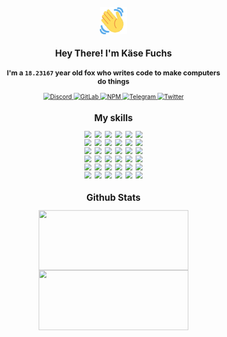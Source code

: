 <div><p align=center><img src=./resources/images/wave.gif width=64px height=64px></p><h2 align=center>Hey There! I'm Käse Fuchs</h2><h3 align=center>I'm a <code>18.23167</code> year old fox who writes code to make computers do things</h3><p align=center><a href=https://discord.com/users/507526681125322772><img alt=Discord src="https://img.shields.io/badge/Discord-5865F2?logo=discord&logoColor=white&style=flat-square#326e8341ad4d317c3cf7ec70d8a44978"> </a><a href=https://gitlab.com/kasefuchs><img alt=GitLab src="https://img.shields.io/badge/GitLab-330F63?logo=gitlab&logoColor=white&style=flat-square#326e8341ad4d317c3cf7ec70d8a44978"> </a><a href=https://npmjs.com/~kasefuchs><img alt=NPM src="https://img.shields.io/badge/NPM-CB3837?logo=npm&logoColor=white&style=flat-square#326e8341ad4d317c3cf7ec70d8a44978"> </a><a href=https://t.me/kasefuchs><img alt=Telegram src="https://img.shields.io/badge/Telegram-2CA5E0?logo=telegram&logoColor=white&style=flat-square#326e8341ad4d317c3cf7ec70d8a44978"> </a><a href=https://twitter.com/kasefuchs><img alt=Twitter src="https://img.shields.io/badge/Twitter-1DA1F2?logo=twitter&logoColor=white&style=flat-square#326e8341ad4d317c3cf7ec70d8a44978"></a></p><h2 align=center>My skills</h2><p align=center><a href=https://aws.amazon.com/ ><picture><source srcset="https://skillicons.dev/icons?i=aws&theme=dark#326e8341ad4d317c3cf7ec70d8a44978" media="(prefers-color-scheme: dark)"><source srcset="https://skillicons.dev/icons?i=aws&theme=light#326e8341ad4d317c3cf7ec70d8a44978" media="(prefers-color-scheme: light), (prefers-color-scheme: no-preference)"><img src="https://skillicons.dev/icons?i=aws&theme=light#326e8341ad4d317c3cf7ec70d8a44978"></picture></a>&nbsp;&nbsp;<a href=https://en.wikipedia.org/wiki/Bash_(Unix_shell)><picture><source srcset="https://skillicons.dev/icons?i=bash&theme=dark#326e8341ad4d317c3cf7ec70d8a44978" media="(prefers-color-scheme: dark)"><source srcset="https://skillicons.dev/icons?i=bash&theme=light#326e8341ad4d317c3cf7ec70d8a44978" media="(prefers-color-scheme: light), (prefers-color-scheme: no-preference)"><img src="https://skillicons.dev/icons?i=bash&theme=light#326e8341ad4d317c3cf7ec70d8a44978"></picture></a>&nbsp;&nbsp;<a href=https://discord.com/developers/docs><picture><source srcset="https://skillicons.dev/icons?i=bots&theme=dark#326e8341ad4d317c3cf7ec70d8a44978" media="(prefers-color-scheme: dark)"><source srcset="https://skillicons.dev/icons?i=bots&theme=light#326e8341ad4d317c3cf7ec70d8a44978" media="(prefers-color-scheme: light), (prefers-color-scheme: no-preference)"><img src="https://skillicons.dev/icons?i=bots&theme=light#326e8341ad4d317c3cf7ec70d8a44978"></picture></a>&nbsp;&nbsp;<a href=https://www.cloudflare.com/ ><picture><source srcset="https://skillicons.dev/icons?i=cloudflare&theme=dark#326e8341ad4d317c3cf7ec70d8a44978" media="(prefers-color-scheme: dark)"><source srcset="https://skillicons.dev/icons?i=cloudflare&theme=light#326e8341ad4d317c3cf7ec70d8a44978" media="(prefers-color-scheme: light), (prefers-color-scheme: no-preference)"><img src="https://skillicons.dev/icons?i=cloudflare&theme=light#326e8341ad4d317c3cf7ec70d8a44978"></picture></a>&nbsp;&nbsp;<a href=https://en.wikipedia.org/wiki/CSS><picture><source srcset="https://skillicons.dev/icons?i=css&theme=dark#326e8341ad4d317c3cf7ec70d8a44978" media="(prefers-color-scheme: dark)"><source srcset="https://skillicons.dev/icons?i=css&theme=light#326e8341ad4d317c3cf7ec70d8a44978" media="(prefers-color-scheme: light), (prefers-color-scheme: no-preference)"><img src="https://skillicons.dev/icons?i=css&theme=light#326e8341ad4d317c3cf7ec70d8a44978"></picture></a>&nbsp;&nbsp;<a href=https://www.docker.com/ ><picture><source srcset="https://skillicons.dev/icons?i=docker&theme=dark#326e8341ad4d317c3cf7ec70d8a44978" media="(prefers-color-scheme: dark)"><source srcset="https://skillicons.dev/icons?i=docker&theme=light#326e8341ad4d317c3cf7ec70d8a44978" media="(prefers-color-scheme: light), (prefers-color-scheme: no-preference)"><img src="https://skillicons.dev/icons?i=docker&theme=light#326e8341ad4d317c3cf7ec70d8a44978"></picture></a><br><a href=https://www.electronjs.org/ ><picture><source srcset="https://skillicons.dev/icons?i=electron&theme=dark#326e8341ad4d317c3cf7ec70d8a44978" media="(prefers-color-scheme: dark)"><source srcset="https://skillicons.dev/icons?i=electron&theme=light#326e8341ad4d317c3cf7ec70d8a44978" media="(prefers-color-scheme: light), (prefers-color-scheme: no-preference)"><img src="https://skillicons.dev/icons?i=electron&theme=light#326e8341ad4d317c3cf7ec70d8a44978"></picture></a>&nbsp;&nbsp;<a href=https://expressjs.com/ ><picture><source srcset="https://skillicons.dev/icons?i=express&theme=dark#326e8341ad4d317c3cf7ec70d8a44978" media="(prefers-color-scheme: dark)"><source srcset="https://skillicons.dev/icons?i=express&theme=light#326e8341ad4d317c3cf7ec70d8a44978" media="(prefers-color-scheme: light), (prefers-color-scheme: no-preference)"><img src="https://skillicons.dev/icons?i=express&theme=light#326e8341ad4d317c3cf7ec70d8a44978"></picture></a>&nbsp;&nbsp;<a href=https://www.figma.com/ ><picture><source srcset="https://skillicons.dev/icons?i=figma&theme=dark#326e8341ad4d317c3cf7ec70d8a44978" media="(prefers-color-scheme: dark)"><source srcset="https://skillicons.dev/icons?i=figma&theme=light#326e8341ad4d317c3cf7ec70d8a44978" media="(prefers-color-scheme: light), (prefers-color-scheme: no-preference)"><img src="https://skillicons.dev/icons?i=figma&theme=light#326e8341ad4d317c3cf7ec70d8a44978"></picture></a>&nbsp;&nbsp;<a href=https://firebase.google.com/ ><picture><source srcset="https://skillicons.dev/icons?i=firebase&theme=dark#326e8341ad4d317c3cf7ec70d8a44978" media="(prefers-color-scheme: dark)"><source srcset="https://skillicons.dev/icons?i=firebase&theme=light#326e8341ad4d317c3cf7ec70d8a44978" media="(prefers-color-scheme: light), (prefers-color-scheme: no-preference)"><img src="https://skillicons.dev/icons?i=firebase&theme=light#326e8341ad4d317c3cf7ec70d8a44978"></picture></a>&nbsp;&nbsp;<a href=https://flask.palletsprojects.com/ ><picture><source srcset="https://skillicons.dev/icons?i=flask&theme=dark#326e8341ad4d317c3cf7ec70d8a44978" media="(prefers-color-scheme: dark)"><source srcset="https://skillicons.dev/icons?i=flask&theme=light#326e8341ad4d317c3cf7ec70d8a44978" media="(prefers-color-scheme: light), (prefers-color-scheme: no-preference)"><img src="https://skillicons.dev/icons?i=flask&theme=light#326e8341ad4d317c3cf7ec70d8a44978"></picture></a>&nbsp;&nbsp;<a href=https://cloud.google.com/ ><picture><source srcset="https://skillicons.dev/icons?i=gcp&theme=dark#326e8341ad4d317c3cf7ec70d8a44978" media="(prefers-color-scheme: dark)"><source srcset="https://skillicons.dev/icons?i=gcp&theme=light#326e8341ad4d317c3cf7ec70d8a44978" media="(prefers-color-scheme: light), (prefers-color-scheme: no-preference)"><img src="https://skillicons.dev/icons?i=gcp&theme=light#326e8341ad4d317c3cf7ec70d8a44978"></picture></a><br><a href=https://git-scm.com/ ><picture><source srcset="https://skillicons.dev/icons?i=git&theme=dark#326e8341ad4d317c3cf7ec70d8a44978" media="(prefers-color-scheme: dark)"><source srcset="https://skillicons.dev/icons?i=git&theme=light#326e8341ad4d317c3cf7ec70d8a44978" media="(prefers-color-scheme: light), (prefers-color-scheme: no-preference)"><img src="https://skillicons.dev/icons?i=git&theme=light#326e8341ad4d317c3cf7ec70d8a44978"></picture></a>&nbsp;&nbsp;<a href=https://github.com/ ><picture><source srcset="https://skillicons.dev/icons?i=github&theme=dark#326e8341ad4d317c3cf7ec70d8a44978" media="(prefers-color-scheme: dark)"><source srcset="https://skillicons.dev/icons?i=github&theme=light#326e8341ad4d317c3cf7ec70d8a44978" media="(prefers-color-scheme: light), (prefers-color-scheme: no-preference)"><img src="https://skillicons.dev/icons?i=github&theme=light#326e8341ad4d317c3cf7ec70d8a44978"></picture></a>&nbsp;&nbsp;<a href=https://gitlab.com/ ><picture><source srcset="https://skillicons.dev/icons?i=gitlab&theme=dark#326e8341ad4d317c3cf7ec70d8a44978" media="(prefers-color-scheme: dark)"><source srcset="https://skillicons.dev/icons?i=gitlab&theme=light#326e8341ad4d317c3cf7ec70d8a44978" media="(prefers-color-scheme: light), (prefers-color-scheme: no-preference)"><img src="https://skillicons.dev/icons?i=gitlab&theme=light#326e8341ad4d317c3cf7ec70d8a44978"></picture></a>&nbsp;&nbsp;<a href=https://www.heroku.com/ ><picture><source srcset="https://skillicons.dev/icons?i=heroku&theme=dark#326e8341ad4d317c3cf7ec70d8a44978" media="(prefers-color-scheme: dark)"><source srcset="https://skillicons.dev/icons?i=heroku&theme=light#326e8341ad4d317c3cf7ec70d8a44978" media="(prefers-color-scheme: light), (prefers-color-scheme: no-preference)"><img src="https://skillicons.dev/icons?i=heroku&theme=light#326e8341ad4d317c3cf7ec70d8a44978"></picture></a>&nbsp;&nbsp;<a href=https://en.wikipedia.org/wiki/HTML><picture><source srcset="https://skillicons.dev/icons?i=html&theme=dark#326e8341ad4d317c3cf7ec70d8a44978" media="(prefers-color-scheme: dark)"><source srcset="https://skillicons.dev/icons?i=html&theme=light#326e8341ad4d317c3cf7ec70d8a44978" media="(prefers-color-scheme: light), (prefers-color-scheme: no-preference)"><img src="https://skillicons.dev/icons?i=html&theme=light#326e8341ad4d317c3cf7ec70d8a44978"></picture></a>&nbsp;&nbsp;<a href=https://en.wikipedia.org/wiki/JavaScript><picture><source srcset="https://skillicons.dev/icons?i=js&theme=dark#326e8341ad4d317c3cf7ec70d8a44978" media="(prefers-color-scheme: dark)"><source srcset="https://skillicons.dev/icons?i=js&theme=light#326e8341ad4d317c3cf7ec70d8a44978" media="(prefers-color-scheme: light), (prefers-color-scheme: no-preference)"><img src="https://skillicons.dev/icons?i=js&theme=light#326e8341ad4d317c3cf7ec70d8a44978"></picture></a><br><a href=https://en.wikipedia.org/wiki/Linux><picture><source srcset="https://skillicons.dev/icons?i=linux&theme=dark#326e8341ad4d317c3cf7ec70d8a44978" media="(prefers-color-scheme: dark)"><source srcset="https://skillicons.dev/icons?i=linux&theme=light#326e8341ad4d317c3cf7ec70d8a44978" media="(prefers-color-scheme: light), (prefers-color-scheme: no-preference)"><img src="https://skillicons.dev/icons?i=linux&theme=light#326e8341ad4d317c3cf7ec70d8a44978"></picture></a>&nbsp;&nbsp;<a href=https://mui.com/ ><picture><source srcset="https://skillicons.dev/icons?i=materialui&theme=dark#326e8341ad4d317c3cf7ec70d8a44978" media="(prefers-color-scheme: dark)"><source srcset="https://skillicons.dev/icons?i=materialui&theme=light#326e8341ad4d317c3cf7ec70d8a44978" media="(prefers-color-scheme: light), (prefers-color-scheme: no-preference)"><img src="https://skillicons.dev/icons?i=materialui&theme=light#326e8341ad4d317c3cf7ec70d8a44978"></picture></a>&nbsp;&nbsp;<a href=https://en.wikipedia.org/wiki/Markdown><picture><source srcset="https://skillicons.dev/icons?i=md&theme=dark#326e8341ad4d317c3cf7ec70d8a44978" media="(prefers-color-scheme: dark)"><source srcset="https://skillicons.dev/icons?i=md&theme=light#326e8341ad4d317c3cf7ec70d8a44978" media="(prefers-color-scheme: light), (prefers-color-scheme: no-preference)"><img src="https://skillicons.dev/icons?i=md&theme=light#326e8341ad4d317c3cf7ec70d8a44978"></picture></a>&nbsp;&nbsp;<a href=https://www.mongodb.com/ ><picture><source srcset="https://skillicons.dev/icons?i=mongodb&theme=dark#326e8341ad4d317c3cf7ec70d8a44978" media="(prefers-color-scheme: dark)"><source srcset="https://skillicons.dev/icons?i=mongodb&theme=light#326e8341ad4d317c3cf7ec70d8a44978" media="(prefers-color-scheme: light), (prefers-color-scheme: no-preference)"><img src="https://skillicons.dev/icons?i=mongodb&theme=light#326e8341ad4d317c3cf7ec70d8a44978"></picture></a>&nbsp;&nbsp;<a href=https://www.mysql.com/ ><picture><source srcset="https://skillicons.dev/icons?i=mysql&theme=dark#326e8341ad4d317c3cf7ec70d8a44978" media="(prefers-color-scheme: dark)"><source srcset="https://skillicons.dev/icons?i=mysql&theme=light#326e8341ad4d317c3cf7ec70d8a44978" media="(prefers-color-scheme: light), (prefers-color-scheme: no-preference)"><img src="https://skillicons.dev/icons?i=mysql&theme=light#326e8341ad4d317c3cf7ec70d8a44978"></picture></a>&nbsp;&nbsp;<a href=https://nextjs.org/ ><picture><source srcset="https://skillicons.dev/icons?i=nextjs&theme=dark#326e8341ad4d317c3cf7ec70d8a44978" media="(prefers-color-scheme: dark)"><source srcset="https://skillicons.dev/icons?i=nextjs&theme=light#326e8341ad4d317c3cf7ec70d8a44978" media="(prefers-color-scheme: light), (prefers-color-scheme: no-preference)"><img src="https://skillicons.dev/icons?i=nextjs&theme=light#326e8341ad4d317c3cf7ec70d8a44978"></picture></a><br><a href=https://nodejs.org/en/ ><picture><source srcset="https://skillicons.dev/icons?i=nodejs&theme=dark#326e8341ad4d317c3cf7ec70d8a44978" media="(prefers-color-scheme: dark)"><source srcset="https://skillicons.dev/icons?i=nodejs&theme=light#326e8341ad4d317c3cf7ec70d8a44978" media="(prefers-color-scheme: light), (prefers-color-scheme: no-preference)"><img src="https://skillicons.dev/icons?i=nodejs&theme=light#326e8341ad4d317c3cf7ec70d8a44978"></picture></a>&nbsp;&nbsp;<a href=https://www.postgresql.org/ ><picture><source srcset="https://skillicons.dev/icons?i=postgres&theme=dark#326e8341ad4d317c3cf7ec70d8a44978" media="(prefers-color-scheme: dark)"><source srcset="https://skillicons.dev/icons?i=postgres&theme=light#326e8341ad4d317c3cf7ec70d8a44978" media="(prefers-color-scheme: light), (prefers-color-scheme: no-preference)"><img src="https://skillicons.dev/icons?i=postgres&theme=light#326e8341ad4d317c3cf7ec70d8a44978"></picture></a>&nbsp;&nbsp;<a href=https://learn.microsoft.com/en-us/powershell/ ><picture><source srcset="https://skillicons.dev/icons?i=powershell&theme=dark#326e8341ad4d317c3cf7ec70d8a44978" media="(prefers-color-scheme: dark)"><source srcset="https://skillicons.dev/icons?i=powershell&theme=light#326e8341ad4d317c3cf7ec70d8a44978" media="(prefers-color-scheme: light), (prefers-color-scheme: no-preference)"><img src="https://skillicons.dev/icons?i=powershell&theme=light#326e8341ad4d317c3cf7ec70d8a44978"></picture></a>&nbsp;&nbsp;<a href=https://www.python.org/ ><picture><source srcset="https://skillicons.dev/icons?i=py&theme=dark#326e8341ad4d317c3cf7ec70d8a44978" media="(prefers-color-scheme: dark)"><source srcset="https://skillicons.dev/icons?i=py&theme=light#326e8341ad4d317c3cf7ec70d8a44978" media="(prefers-color-scheme: light), (prefers-color-scheme: no-preference)"><img src="https://skillicons.dev/icons?i=py&theme=light#326e8341ad4d317c3cf7ec70d8a44978"></picture></a>&nbsp;&nbsp;<a href=https://www.raspberrypi.org/ ><picture><source srcset="https://skillicons.dev/icons?i=raspberrypi&theme=dark#326e8341ad4d317c3cf7ec70d8a44978" media="(prefers-color-scheme: dark)"><source srcset="https://skillicons.dev/icons?i=raspberrypi&theme=light#326e8341ad4d317c3cf7ec70d8a44978" media="(prefers-color-scheme: light), (prefers-color-scheme: no-preference)"><img src="https://skillicons.dev/icons?i=raspberrypi&theme=light#326e8341ad4d317c3cf7ec70d8a44978"></picture></a>&nbsp;&nbsp;<a href=https://reactjs.org/ ><picture><source srcset="https://skillicons.dev/icons?i=react&theme=dark#326e8341ad4d317c3cf7ec70d8a44978" media="(prefers-color-scheme: dark)"><source srcset="https://skillicons.dev/icons?i=react&theme=light#326e8341ad4d317c3cf7ec70d8a44978" media="(prefers-color-scheme: light), (prefers-color-scheme: no-preference)"><img src="https://skillicons.dev/icons?i=react&theme=light#326e8341ad4d317c3cf7ec70d8a44978"></picture></a><br><a href=https://redux.js.org/ ><picture><source srcset="https://skillicons.dev/icons?i=redux&theme=dark#326e8341ad4d317c3cf7ec70d8a44978" media="(prefers-color-scheme: dark)"><source srcset="https://skillicons.dev/icons?i=redux&theme=light#326e8341ad4d317c3cf7ec70d8a44978" media="(prefers-color-scheme: light), (prefers-color-scheme: no-preference)"><img src="https://skillicons.dev/icons?i=redux&theme=light#326e8341ad4d317c3cf7ec70d8a44978"></picture></a>&nbsp;&nbsp;<a href=https://en.wikipedia.org/wiki/Regular_expression><picture><source srcset="https://skillicons.dev/icons?i=regex&theme=dark#326e8341ad4d317c3cf7ec70d8a44978" media="(prefers-color-scheme: dark)"><source srcset="https://skillicons.dev/icons?i=regex&theme=light#326e8341ad4d317c3cf7ec70d8a44978" media="(prefers-color-scheme: light), (prefers-color-scheme: no-preference)"><img src="https://skillicons.dev/icons?i=regex&theme=light#326e8341ad4d317c3cf7ec70d8a44978"></picture></a>&nbsp;&nbsp;<a href=https://en.wikipedia.org/wiki/Sass_(stylesheet_language)><picture><source srcset="https://skillicons.dev/icons?i=sass&theme=dark#326e8341ad4d317c3cf7ec70d8a44978" media="(prefers-color-scheme: dark)"><source srcset="https://skillicons.dev/icons?i=sass&theme=light#326e8341ad4d317c3cf7ec70d8a44978" media="(prefers-color-scheme: light), (prefers-color-scheme: no-preference)"><img src="https://skillicons.dev/icons?i=sass&theme=light#326e8341ad4d317c3cf7ec70d8a44978"></picture></a>&nbsp;&nbsp;<a href=https://www.typescriptlang.org/ ><picture><source srcset="https://skillicons.dev/icons?i=ts&theme=dark#326e8341ad4d317c3cf7ec70d8a44978" media="(prefers-color-scheme: dark)"><source srcset="https://skillicons.dev/icons?i=ts&theme=light#326e8341ad4d317c3cf7ec70d8a44978" media="(prefers-color-scheme: light), (prefers-color-scheme: no-preference)"><img src="https://skillicons.dev/icons?i=ts&theme=light#326e8341ad4d317c3cf7ec70d8a44978"></picture></a>&nbsp;&nbsp;<a href=https://unity.com/ ><picture><source srcset="https://skillicons.dev/icons?i=unity&theme=dark#326e8341ad4d317c3cf7ec70d8a44978" media="(prefers-color-scheme: dark)"><source srcset="https://skillicons.dev/icons?i=unity&theme=light#326e8341ad4d317c3cf7ec70d8a44978" media="(prefers-color-scheme: light), (prefers-color-scheme: no-preference)"><img src="https://skillicons.dev/icons?i=unity&theme=light#326e8341ad4d317c3cf7ec70d8a44978"></picture></a>&nbsp;&nbsp;<a href=https://workers.cloudflare.com/ ><picture><source srcset="https://skillicons.dev/icons?i=workers&theme=dark#326e8341ad4d317c3cf7ec70d8a44978" media="(prefers-color-scheme: dark)"><source srcset="https://skillicons.dev/icons?i=workers&theme=light#326e8341ad4d317c3cf7ec70d8a44978" media="(prefers-color-scheme: light), (prefers-color-scheme: no-preference)"><img src="https://skillicons.dev/icons?i=workers&theme=light#326e8341ad4d317c3cf7ec70d8a44978"></picture></a><br></p><h2 align=center>Github Stats</h2><p align=center><picture><source srcset="https://github-readme-stats-kasefuchs.vercel.app/api/?count_private=true&hide_border=true&hide_rank=true&line_height=20&hide_title=true&username=Kasefuchs&theme=dark#326e8341ad4d317c3cf7ec70d8a44978" media="(prefers-color-scheme: dark)"><source srcset="https://github-readme-stats-kasefuchs.vercel.app/api/?count_private=true&hide_border=true&hide_rank=true&line_height=20&hide_title=true&username=Kasefuchs&theme=light#326e8341ad4d317c3cf7ec70d8a44978" media="(prefers-color-scheme: light), (prefers-color-scheme: no-preference)"><img align=middle width=350 height=140 src="https://github-readme-stats-kasefuchs.vercel.app/api/?count_private=true&hide_border=true&hide_rank=true&line_height=20&hide_title=true&username=Kasefuchs&theme=light#326e8341ad4d317c3cf7ec70d8a44978"></picture><picture><source srcset="https://github-readme-stats-kasefuchs.vercel.app/api/top-langs/?count_private=true&hide_border=true&layout=compact&username=Kasefuchs&theme=dark#326e8341ad4d317c3cf7ec70d8a44978" media="(prefers-color-scheme: dark)"><source srcset="https://github-readme-stats-kasefuchs.vercel.app/api/top-langs/?count_private=true&hide_border=true&layout=compact&username=Kasefuchs&theme=light#326e8341ad4d317c3cf7ec70d8a44978" media="(prefers-color-scheme: light), (prefers-color-scheme: no-preference)"><img align=middle width=350 height=140 src="https://github-readme-stats-kasefuchs.vercel.app/api/top-langs/?count_private=true&hide_border=true&layout=compact&username=Kasefuchs&theme=light#326e8341ad4d317c3cf7ec70d8a44978"></picture></p><img src="https://hit.yhype.me/github/profile?user_id=64592097#326e8341ad4d317c3cf7ec70d8a44978" alt=""></div>